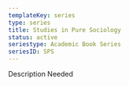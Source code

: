 ```yaml
---
templateKey: series
type: series
title: Studies in Pure Sociology
status: active
seriestype: Academic Book Series
seriesID: SPS
---
```

Description Needed